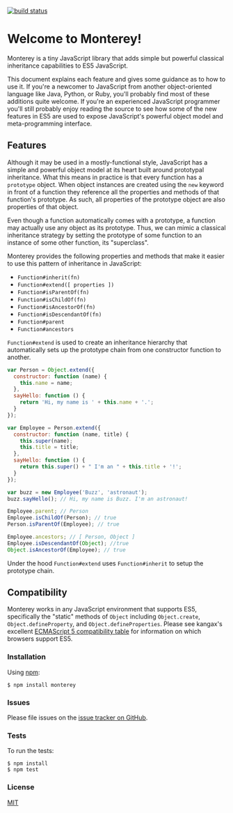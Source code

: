 [![build status](https://secure.travis-ci.org/mjackson/monterey.png)](http://travis-ci.org/mjackson/monterey)

# Welcome to Monterey!

Monterey is a tiny JavaScript library that adds simple but powerful classical inheritance capabilities to ES5 JavaScript.

This document explains each feature and gives some guidance as to how to use it. If you're a newcomer to JavaScript from another object-oriented language like Java, Python, or Ruby, you'll probably find most of these additions quite welcome. If you're an experienced JavaScript programmer you'll still probably enjoy reading the source to see how some of the new features in ES5 are used to expose JavaScript's powerful object model and meta-programming interface.

## Features

Although it may be used in a mostly-functional style, JavaScript has a simple and powerful object model at its heart built around prototypal inheritance. What this means in practice is that every function has a `prototype` object. When object instances are created using the `new` keyword in front of a function they reference all the properties and methods of that function's prototype. As such, all properties of the prototype object are also properties of that object.

Even though a function automatically comes with a prototype, a function may actually use any object as its prototype. Thus, we can mimic a classical inheritance strategy by setting the prototype of some function to an instance of some other function, its "superclass".

Monterey provides the following properties and methods that make it easier to use this pattern of inheritance in JavaScript:

  - `Function#inherit(fn)`
  - `Function#extend([ properties ])`
  - `Function#isParentOf(fn)`
  - `Function#isChildOf(fn)`
  - `Function#isAncestorOf(fn)`
  - `Function#isDescendantOf(fn)`
  - `Function#parent`
  - `Function#ancestors`

`Function#extend` is used to create an inheritance hierarchy that automatically sets up the prototype chain from one constructor function to another.

```js
var Person = Object.extend({
  constructor: function (name) {
    this.name = name;
  },
  sayHello: function () {
    return 'Hi, my name is ' + this.name + '.';
  }
});

var Employee = Person.extend({
  constructor: function (name, title) {
    this.super(name);
    this.title = title;
  },
  sayHello: function () {
    return this.super() + " I'm an " + this.title + '!';
  }
});

var buzz = new Employee('Buzz', 'astronaut');
buzz.sayHello(); // Hi, my name is Buzz. I'm an astronaut!

Employee.parent; // Person
Employee.isChildOf(Person); // true
Person.isParentOf(Employee); // true

Employee.ancestors; // [ Person, Object ]
Employee.isDescendantOf(Object); //true
Object.isAncestorOf(Employee); // true
```

Under the hood `Function#extend` uses `Function#inherit` to setup the prototype chain.

## Compatibility

Monterey works in any JavaScript environment that supports ES5, specifically the "static" methods of `Object` including `Object.create`, `Object.defineProperty`, and `Object.defineProperties`. Please see kangax's excellent [ECMAScript 5 compatibility table](http://kangax.github.com/es5-compat-table/) for information on which browsers support ES5.

### Installation

Using [npm](https://www.npmjs.org/):

    $ npm install monterey

### Issues

Please file issues on the [issue tracker on GitHub](https://github.com/mjackson/monterey/issues).

### Tests

To run the tests:

    $ npm install
    $ npm test

### License

[MIT](http://opensource.org/licenses/MIT)
